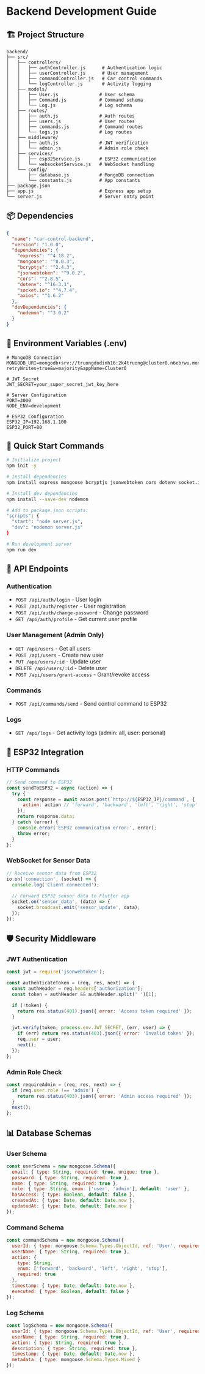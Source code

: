 # Backend Development Guide

## 🏗️ Project Structure

```
backend/
├── src/
│   ├── controllers/
│   │   ├── authController.js      # Authentication logic
│   │   ├── userController.js      # User management 
│   │   ├── commandController.js   # Car control commands
│   │   └── logController.js       # Activity logging
│   ├── models/
│   │   ├── User.js               # User schema
│   │   ├── Command.js            # Command schema
│   │   └── Log.js                # Log schema
│   ├── routes/
│   │   ├── auth.js               # Auth routes
│   │   ├── users.js              # User routes
│   │   ├── commands.js           # Command routes
│   │   └── logs.js               # Log routes
│   ├── middleware/
│   │   ├── auth.js               # JWT verification
│   │   └── admin.js              # Admin role check
│   ├── services/
│   │   ├── esp32Service.js       # ESP32 communication
│   │   └── websocketService.js   # WebSocket handling
│   └── config/
│       ├── database.js           # MongoDB connection
│       └── constants.js          # App constants
├── package.json
├── app.js                        # Express app setup
└── server.js                     # Server entry point
```

## 📦 Dependencies

```json
{
  "name": "car-control-backend",
  "version": "1.0.0",
  "dependencies": {
    "express": "^4.18.2",
    "mongoose": "^8.0.3",
    "bcryptjs": "^2.4.3",
    "jsonwebtoken": "^9.0.2",
    "cors": "^2.8.5",
    "dotenv": "^16.3.1",
    "socket.io": "^4.7.4",
    "axios": "^1.6.2"
  },
  "devDependencies": {
    "nodemon": "^3.0.2"
  }
}
```

## 🔧 Environment Variables (.env)

```env
# MongoDB Connection
MONGODB_URI=mongodb+srv://truongdodinh16:2k4truong@cluster0.n6ebrwu.mongodb.net/?retryWrites=true&w=majority&appName=Cluster0

# JWT Secret
JWT_SECRET=your_super_secret_jwt_key_here

# Server Configuration  
PORT=3000
NODE_ENV=development

# ESP32 Configuration
ESP32_IP=192.168.1.100
ESP32_PORT=80
```

## 🚀 Quick Start Commands

```bash
# Initialize project
npm init -y

# Install dependencies
npm install express mongoose bcryptjs jsonwebtoken cors dotenv socket.io axios

# Install dev dependencies  
npm install --save-dev nodemon

# Add to package.json scripts:
"scripts": {
  "start": "node server.js",
  "dev": "nodemon server.js"
}

# Run development server
npm run dev
```

## 📡 API Endpoints

### Authentication
- `POST /api/auth/login` - User login
- `POST /api/auth/register` - User registration  
- `POST /api/auth/change-password` - Change password
- `GET /api/auth/profile` - Get current user profile

### User Management (Admin Only)
- `GET /api/users` - Get all users
- `POST /api/users` - Create new user
- `PUT /api/users/:id` - Update user
- `DELETE /api/users/:id` - Delete user
- `POST /api/users/grant-access` - Grant/revoke access

### Commands
- `POST /api/commands/send` - Send control command to ESP32

### Logs
- `GET /api/logs` - Get activity logs (admin: all, user: personal)

## 🔌 ESP32 Integration

### HTTP Commands
```javascript
// Send command to ESP32
const sendToESP32 = async (action) => {
  try {
    const response = await axios.post(`http://${ESP32_IP}/command`, {
      action: action // 'forward', 'backward', 'left', 'right', 'stop'
    });
    return response.data;
  } catch (error) {
    console.error('ESP32 communication error:', error);
    throw error;
  }
};
```

### WebSocket for Sensor Data
```javascript
// Receive sensor data from ESP32
io.on('connection', (socket) => {
  console.log('Client connected');
  
  // Forward ESP32 sensor data to Flutter app
  socket.on('sensor_data', (data) => {
    socket.broadcast.emit('sensor_update', data);
  });
});
```

## 🛡️ Security Middleware

### JWT Authentication
```javascript
const jwt = require('jsonwebtoken');

const authenticateToken = (req, res, next) => {
  const authHeader = req.headers['authorization'];
  const token = authHeader && authHeader.split(' ')[1];

  if (!token) {
    return res.status(401).json({ error: 'Access token required' });
  }

  jwt.verify(token, process.env.JWT_SECRET, (err, user) => {
    if (err) return res.status(403).json({ error: 'Invalid token' });
    req.user = user;
    next();
  });
};
```

### Admin Role Check
```javascript
const requireAdmin = (req, res, next) => {
  if (req.user.role !== 'admin') {
    return res.status(403).json({ error: 'Admin access required' });
  }
  next();
};
```

## 📊 Database Schemas

### User Schema
```javascript
const userSchema = new mongoose.Schema({
  email: { type: String, required: true, unique: true },
  password: { type: String, required: true },
  name: { type: String, required: true },
  role: { type: String, enum: ['user', 'admin'], default: 'user' },
  hasAccess: { type: Boolean, default: false },
  createdAt: { type: Date, default: Date.now },
  updatedAt: { type: Date, default: Date.now }
});
```

### Command Schema
```javascript
const commandSchema = new mongoose.Schema({
  userId: { type: mongoose.Schema.Types.ObjectId, ref: 'User', required: true },
  userName: { type: String, required: true },
  action: { 
    type: String, 
    enum: ['forward', 'backward', 'left', 'right', 'stop'], 
    required: true 
  },
  timestamp: { type: Date, default: Date.now },
  executed: { type: Boolean, default: false }
});
```

### Log Schema
```javascript
const logSchema = new mongoose.Schema({
  userId: { type: mongoose.Schema.Types.ObjectId, ref: 'User', required: true },
  userName: { type: String, required: true },
  action: { type: String, required: true },
  description: { type: String, required: true },
  timestamp: { type: Date, default: Date.now },
  metadata: { type: mongoose.Schema.Types.Mixed }
});
```

